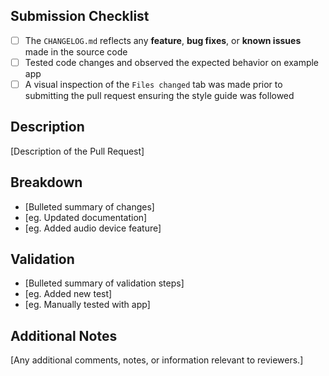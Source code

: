 ## Submission Checklist

 - [ ] The `CHANGELOG.md` reflects any **feature**, **bug fixes**, or **known issues** made in the source code
 - [ ] Tested code changes and observed the expected behavior on example app
 - [ ] A visual inspection of the `Files changed` tab was made prior to submitting the pull request ensuring the style guide was followed

## Description

[Description of the Pull Request]

## Breakdown

- [Bulleted summary of changes]
- [eg. Updated documentation]
- [eg. Added audio device feature]

## Validation

- [Bulleted summary of validation steps]
- [eg. Added new test]
- [eg. Manually tested with app]

## Additional Notes

[Any additional comments, notes, or information relevant to reviewers.]
